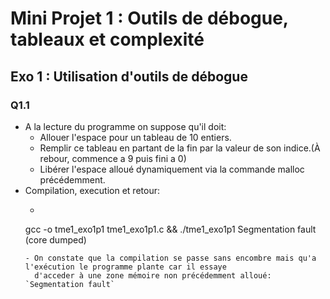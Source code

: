 # Mini Projet 1 : Outils de débogue, tableaux et complexité

## Exo 1 : Utilisation d'outils de débogue

### Q1.1
- A la lecture du programme on suppose qu'il doit:
    - Allouer l'espace pour un tableau de 10 entiers.
    - Remplir ce tableau en partant de la fin par la valeur de son indice.(À rebour, commence a 9 puis fini a 0)
    - Libérer l'espace alloué dynamiquement via la commande malloc précédemment.
- Compilation, execution et retour:
    - ```bash
    gcc -o tme1_exo1p1 tme1_exo1p1.c && ./tme1_exo1p1
    Segmentation fault (core dumped) 
    ```
    - On constate que la compilation se passe sans encombre mais qu'a l'exécution le programme plante car il essaye
      d'acceder à une zone mémoire non précédemment alloué: `Segmentation fault`
